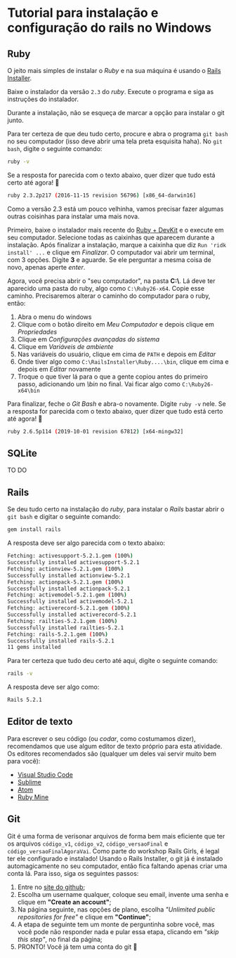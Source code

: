 # Tutorial para instalação e configuração do rails no Windows

## Ruby

O jeito mais simples de instalar o _Ruby_ e na sua máquina é usando o [Rails Installer](http://www.railsinstaller.org/pt-BR).


Baixe o instalador da versão `2.3` do _ruby_.
Execute o programa e siga as instruções do instalador.

Durante a instalação, não se esqueça de marcar a opção para instalar o git junto.

Para ter certeza de que deu tudo certo, procure e abra o programa `git bash` no seu computador (isso deve abrir uma tela preta esquisita haha).
No `git bash`, digite o seguinte comando:
```bash
ruby -v
```

Se a resposta for parecida com o texto abaixo, quer dizer que tudo está certo até agora! :tada:
```bash
ruby 2.3.2p217 (2016-11-15 revision 56796) [x86_64-darwin16]
```

Como a versão 2.3 está um pouco velhinha, vamos precisar fazer algumas outras coisinhas para instalar uma mais nova. 

Primeiro, baixe o instalador mais recente do [Ruby + DevKit](https://rubyinstaller.org/downloads/) e o execute em seu computador.
Selecione todas as caixinhas que aparecem durante a instalação. Após finalizar a instalação, marque a caixinha que diz `Run 'ridk install' ...` e clique em _Finalizar_. O computador vai abrir um terminal, com 3 opções. Digite **3** e aguarde. Se ele perguntar a mesma coisa de novo, apenas aperte _enter_.

Agora, você precisa abrir o "seu computador", na pasta **C:\\**. Lá deve ter aparecido uma pasta do ruby, algo como `C:\Ruby26-x64`. Copie esse caminho. Precisaremos alterar o caminho do computador para o ruby, então:
1. Abra o menu do windows
2. Clique com o botão direito em _Meu Computador_ e depois clique em _Propriedades_
3. Clique em _Configurações avançadas do sistema_
4. Clique em _Variáveis de ambiente_
5. Nas variáveis do usuário, clique em cima de `PATH` e depois em _Editar_
6. Onde tiver algo como `C:\RailsInstaller\Ruby....\bin`, clique em cima e depois em _Editar_ novamente
7. Troque o que tiver lá para o que a gente copiou antes do primeiro passo, adicionando um _\bin_ no final. Vai ficar algo como `C:\Ruby26-x64\bin`

Para finalizar, feche o _Git Bash_ e abra-o novamente. Digite `ruby -v` nele. Se a resposta for parecida com o texto abaixo, quer dizer que tudo está certo até agora! :tada:

```bash
ruby 2.6.5p114 (2019-10-01 revision 67812) [x64-mingw32]
```

## SQLite
TO DO

## Rails

Se deu tudo certo na instalação do _ruby_, para instalar o _Rails_ bastar abrir o `git bash` e digitar o seguinte comando:
```bash
gem install rails
```

A resposta deve ser algo parecida com o texto abaixo:
```bash
Fetching: activesupport-5.2.1.gem (100%)
Successfully installed activesupport-5.2.1
Fetching: actionview-5.2.1.gem (100%)
Successfully installed actionview-5.2.1
Fetching: actionpack-5.2.1.gem (100%)
Successfully installed actionpack-5.2.1
Fetching: activemodel-5.2.1.gem (100%)
Successfully installed activemodel-5.2.1
Fetching: activerecord-5.2.1.gem (100%)
Successfully installed activerecord-5.2.1
Fetching: railties-5.2.1.gem (100%)
Successfully installed railties-5.2.1
Fetching: rails-5.2.1.gem (100%)
Successfully installed rails-5.2.1
11 gems installed
```

Para ter certeza que tudo deu certo até aqui, digite o seguinte comando:
```bash
rails -v
```
A resposta deve ser algo como:
```bash
Rails 5.2.1
```

## Editor de texto

Para escrever o seu código (ou _codar_, como costumamos dizer), recomendamos que use algum editor de texto próprio para esta atividade.
Os editores recomendados são (qualquer um deles vai servir muito bem para você):

- [Visual Studio Code](https://code.visualstudio.com/)
- [Sublime](https://www.sublimetext.com/3)
- [Atom](https://atom.io/)
- [Ruby Mine](https://www.jetbrains.com/ruby/)

## Git

Git é uma forma de verisonar arquivos de forma bem mais eficiente que ter os arquivos `código_v1`, `código_v2`, `código_versaoFinal` e `código_versaoFinalAgoraVai`. Como parte do workshop Rails Girls, é legal ter ele configurado e instalado!
Usando o Rails Installer, o git já é instalado automagicamente no seu computador, então fica faltando apenas criar uma conta lá. Para isso, siga os seguintes passos:

1. Entre no [site do github](https://github.com/);
2. Escolha um username qualquer, coloque seu email, invente uma senha e clique em **"Create an account"**;
3. Na página seguinte, nas opções de plano, escolha *"Unlimited public repositories for free"* e clique em **"Continue"**;
4. A etapa de seguinte tem um monte de perguntinha sobre você, mas você pode não responder nada e pular essa etapa, clicando em *"skip this step"*, no final da página;
5. PRONTO! Você já tem uma conta do git :tada:
